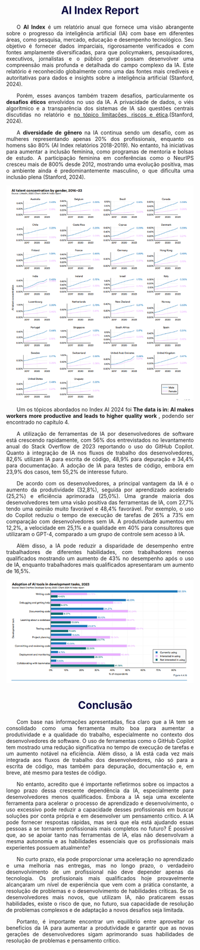 <h1 style="color: #070743; font-weight: bold; text-align: center">AI Index Report</h1> 

<div style="text-indent: 2em; text-align: justify;">
<p>
O <b>AI Index</b> é um relatório anual que fornece uma visão abrangente sobre o progresso da inteligência artificial (IA) com base em diferentes áreas, como pesquisa, mercado, educação e desempenho tecnológico. Seu objetivo é fornecer dados imparciais, rigorosamente verificados e com fontes amplamente diversificadas, para que policymakers, pesquisadores, executivos, jornalistas e o público geral possam desenvolver uma compreensão mais profunda e detalhada do campo complexo da IA. Este relatório é reconhecido globalmente como uma das fontes mais credíveis e autoritativas para dados e insights sobre a inteligência artificial (Stanford, 2024).
</p>

<p>
Porém, esses avanços também trazem desafios, particularmente os <b>desafios éticos</b> envolvidos no uso da IA. A privacidade de dados, o viés algorítmico e a transparência dos sistemas de IA são questões centrais discutidas no relatório e <a href="/modulo1/limitacoes">no tópico limitações, riscos e ética</a>.(Stanford, 2024).
</p>

<p>
A <b>diversidade de gênero</b>  na IA continua sendo um desafio, com as mulheres representando apenas 20% dos profissionais, enquanto os homens são 80% (AI Index relatórios 2018-2019). No entanto, há iniciativas para aumentar a inclusão feminina, como programas de mentoria e bolsas de estudo. A participação feminina em conferências como o NeurIPS cresceu mais de 800% desde 2012, mostrando uma evolução positiva, mas o ambiente ainda é predominantemente masculino, o que dificulta uma inclusão plena (Stanford, 2024).
</p>

</div>

![alt text](../assets/generoIA.png)

<div style="text-indent: 2em; text-align: justify;">

<p>
Um os tópicos abordados no Index AI 2024 foi <b>The data is in: AI makes workers more productive and leads to higher quality work </b>, podendo ser encontrado no capítulo 4. 
</p>

<p>
A utilização de ferramentas de IA por desenvolvedores de software está crescendo rapidamente, com 56% dos entrevistados no levantamento anual do Stack Overflow de 2023 reportando o uso do GitHub Copilot. Quanto à integração de IA nos fluxos de trabalho dos desenvolvedores, 82,6% utilizam IA para escrita de código, 48,9% para depuração e 34,4% para documentação. A adoção de IA para testes de código, embora em 23,9% dos casos, tem 55,2% de interesse futuro.
</p>

<p>
De acordo com os desenvolvedores, a principal vantagem da IA é o aumento da produtividade (32,8%), seguida por aprendizado acelerado (25,2%) e eficiência aprimorada (25,0%). Uma grande maioria dos desenvolvedores tem uma visão positiva das ferramentas de IA, com 27,7% tendo uma opinião muito favorável e 48,4% favorável. Por exemplo, o uso do Copilot reduziu o tempo de execução de tarefas de 26% a 73% em comparação com desenvolvedores sem IA. A produtividade aumentou em 12,2%, a velocidade em 25,1% e a qualidade em 40% para consultores que utilizaram o GPT-4, comparado a um grupo de controle sem acesso à IA.
</p>

<p>
Além disso, a IA pode reduzir a disparidade de desempenho entre trabalhadores de diferentes habilidades, com trabalhadores menos qualificados mostrando um aumento de 43% no desempenho após o uso de IA, enquanto trabalhadores mais qualificados apresentaram um aumento de 16,5%.
</p>

</div>

![alt text](../assets/adocaoAI.png)

<div style="text-indent: 2em; text-align: justify;">

<h1 style="color: #070743; font-weight: bold; text-align: center">Conclusão</h1> 

<p>
Com base nas informações apresentadas, fica claro que a IA tem se consolidado como uma ferramenta muito boa para aumentar a produtividade e a qualidade do trabalho, especialmente no contexto dos desenvolvedores de software. O uso de ferramentas como o GitHub Copilot tem mostrado uma redução significativa no tempo de execução de tarefas e um aumento notável na eficiência. Além disso, a IA está cada vez mais integrada aos fluxos de trabalho dos desenvolvedores, não só para a escrita de código, mas também para depuração, documentação e, em breve, até mesmo para testes de código. 
</p> 

<p>
No entanto, acredito que é importante refletirmos sobre os impactos a longo prazo dessa crescente dependência da IA, especialmente para desenvolvedores menos qualificados. Embora a IA seja uma excelente ferramenta para acelerar o processo de aprendizado e desenvolvimento, o uso excessivo pode reduzir a capacidade desses profissionais em buscar soluções por conta própria e em desenvolver um pensamento crítico. A IA pode fornecer respostas rápidas, mas será que ela está ajudando essas pessoas a se tornarem profissionais mais completos no futuro? É possível que, ao se apoiar tanto nas ferramentas de IA, elas não desenvolvam a mesma autonomia e as habilidades essenciais que os profissionais mais experientes possuem atualmente? 
</p>

<p>
No curto prazo, ela pode proporcionar uma aceleração no aprendizado e uma melhoria nas entregas, mas no longo prazo, o verdadeiro desenvolvimento de um profissional não deve depender apenas da tecnologia. Os profissionais mais qualificados hoje provavelmente alcançaram um nível de experiência que vem com a prática constante, a resolução de problemas e o desenvolvimento de habilidades críticas. Se os desenvolvedores mais novos, que utilizam IA, não praticarem essas habilidades, existe o risco de que, no futuro, sua capacidade de resolução de problemas complexos e de adaptação a novos desafios seja limitada.
</p>

<p>
Portanto, é importante encontrar um equilíbrio entre aproveitar os benefícios da IA para aumentar a produtividade e garantir que as novas gerações de desenvolvedores sigam aprimorando suas habilidades de resolução de problemas e pensamento crítico. 
</p>

</div>

